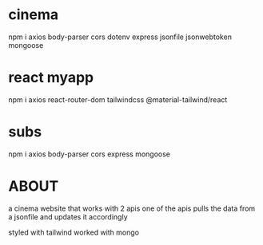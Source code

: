 # cinema
npm i axios body-parser cors dotenv express jsonfile jsonwebtoken mongoose

# react myapp
npm i axios react-router-dom tailwindcss @material-tailwind/react
 
# subs
npm i axios body-parser cors express mongoose 


# ABOUT
a cinema website that works with 2 apis
one of the apis pulls the data from a jsonfile and updates it accordingly

styled with tailwind
worked with mongo

